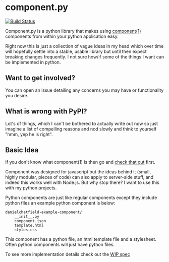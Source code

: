 # component.py

[![Build Status](https://travis-ci.org/import/component.png)](https://travis-ci.org/import/component)


Component.py is a python library that makes using [component(1)](https://github.com/component/component/) components from within your python application easy.

Right now this is just a collection of vague ideas in my head which over time will hopefully settle into a stable, usable library but until then expect breaking changes frequently. I not sure how/if some of the things I want can be implemented in python.

## Want to get involved?

You can open an issue detailing any concerns you may have or functionality you desire.

## What is wrong with PyPI?

Lot's of things, which I can't be bothered to actually write out now so just imagine a list of compelling reasons and nod slowly and think to yourself "hmm, yep he is right".

## Basic Idea

If you don't know what component(1) is then go and [check that out](https://github.com/component/component/) first.

Component was designed for javascript but the ideas behind it (small, highly modular, pieces of code) can also apply to server-side stuff, and indeed this works well with Node.js. But why stop there? I want to use this with my python projects.

Python components are just like regular components except they include python files an example python component is below:

```
danielchatfield-example-component/
    __init__.py
    component.json
    template.html
    styles.css
```

This component has a python file, an html template file and a stylesheet. Often python components will just have python files.

To see more implementation details check out the [WIP spec](https://github.com/import/component.py/wiki/Spec-for-Component.py)